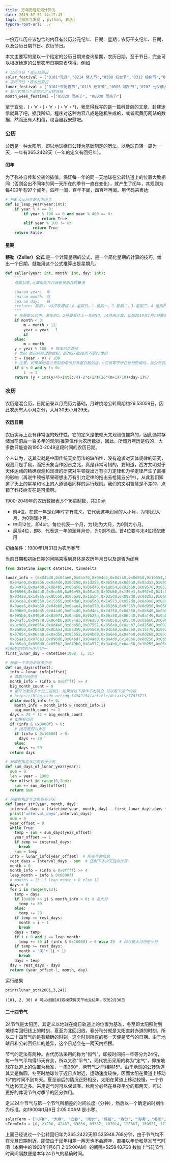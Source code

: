 ```yaml
---
title: 万年历是如何计算的
date: 2019-07-01 14:17:43
tags: [探索与发现 , python, 算法]
typora-root-url: ../
---
```


一份万年历应该包含的内容有公历公元纪年、日期、星期；农历干支纪年、日期，以及公历日期节日、农历节日。

本文主要写的是以一个给定的公历日期来查询星期，农历日期，至于节日，完全可以根据给定的公里农历日期查表获得，例如

```python
# 公历节日 *表示放假日
solar_festival = ["0101*元旦","0214 情人节","0308 妇女节","0312 植树节","0315 消费者权益日","0401 愚人节","0501 劳动节","0504 青年节","0512 护士节","0601 儿童节","0701 建党节","0801 建军节","0808 父亲节","0909 ***逝世纪念","0910 教师节","0928 孔子诞辰","1001*国庆节","1006 老人节","1024 联合国日","1112 孙中山诞辰","1220 澳门回归","1225 圣诞节","1226 ***诞辰"]
# 农历节日 *表示放假日
lunar_festival = ["0101*农历春节","0115 元宵节","0505 端午节","0707 七夕情人节","0815 中秋节","0909 重阳节","1208 腊八节","1224 小年","0100*除夕"]
# 某月的第几个星期几定义的节日
month_week_festival =["05020 母亲节", "06030 母亲节"]
```



至于宜忌，(・∀・(・∀・(・∀・*)，我觉得我写的是一篇科普向的文章，封建迷信就算了吧，据我所知，程序对这种内容八成是随机生成的，或者爬黄历网站的数据，然而还有人相信，权当自我安慰吧。

### 公历
公历是一种太阳历，即以地球绕日公转为基础制定的历法。以地球自转一周为一天，一年有365.2422天（一年的定义有回归年）。

#### 闰年

为了弥补自传和公转的插值，保证每一年的同一天地球在公转轨道上的位置大致相同（否则会出不同年的同一天所在的季节一直在变化），就产生了闰年，其规则为每400年有97个闰年，四年一闰，百年不闰，四百年再闰。用代码来表达:

```python
# 判断公元纪年是否为闰年
def is_leap_year(year:int):
    if year % 4 == 0:
        if year % 100 == 0 and year % 400 == 0:
                return True
        elif year % 100 != 0:
            return True
    return False
```

#### 星期

**蔡勒（Zeller）公式** 是一个计算星期的公式，是一个简化星期的计算的技巧，给出一个日期，就能用这个公式推算出是星期几。

```python
def zeller(year: int, month: int, day: int):
    """
    蔡勒公式,计算指定年月日是星期几的算法

    :param year:  年
    :param month: 月
    :param day:   日
    :return: 星期； w对7取模得：0-星期日，1-星期一，2-星期二，3-星期三，4-星期四，5-星期五，6-星期六
    """
    # 在蔡勒公式中，某年的1、2月要看作上一年的13、14月来计算，比如2019年1月1日要看作2018年的13月1日来计算
    if month < 3:
        m = month + 12
        year = year - 1
        if 
    else:
        m = month
    y = year % 100  # 取年的后两位
    # 世纪 取已经经过的世纪，即20xx取20而不是21世纪
    c = (year - y) / 100
    # 注意，如果年份是公元前的年份且非整百数的话，c应该等于所在世纪的编号，如公元前253年，是公元前3世纪
    if c < 0 and y != 0:
        c -= 1
    return (y + int(y/4)+int(c/4)-2*c+int(26*(m+1)/10)+day-1)%7
```

### 农历

农历是混合历，日期记录以月亮历为基础，月球绕地公转周期约29.53059日，因此农历有大小月之分，大月30天小月29天。

#### 农历日期

农历实际上没有非常强的规律性，它的定义是依赖天文观测值推算的，因此通常存储当前前后一百多年的观测/推算值作为农历数据，因此，所谓万年历是假的，大多数只能查询1900-2049这段时间的农历日期。

个人认为，这其实就是中国传统天文历法的缺陷性，没有追求对天体规律的研究，观测只是手段，而把天象当作凶吉之兆，真是非常可惜的。要知道，西方文明对于天体运动的精确观测和规律的研究对牛顿提出万有引力定律和力学定律产生了直接的影响（再说牛顿被苹果砸想出万有引力定律的拖出去枪毙五分钟），从此我们知道了天上的星星和地上的人遵循着同样的运行规则。我们的文明智慧是不差的，点错了科技树实在是可惜啊。

1900-2049年的农历数据表,5个16进制数，共20bit

- 前4位，在这一年是润年时才有意义，它代表这年润月的大小月，为1则润大月，为0则润小月。
- 中间12位，即4bit，每位代表一个月，为1则为大月，为0则为小月。
- 最后4位，即8，代表这一年的润月月份，为0则不润。首4位要与末4位搭配使用

初始条件：1900年1月31日为农历春节

当前日期和初始日期的间隔来得到具体是农历年月日以及是否为闰月

```python
from datetime import datetime, timedelta

lunar_info = [0x04bd8,0x04ae0,0x0a570,0x054d5,0x0d260,0x0d950,0x16554,0x056a0,0x09ad0,0x055d2,
  0x04ae0,0x0a5b6,0x0a4d0,0x0d250,0x1d255,0x0b540,0x0d6a0,0x0ada2,0x095b0,0x14977,
  0x04970,0x0a4b0,0x0b4b5,0x06a50,0x06d40,0x1ab54,0x02b60,0x09570,0x052f2,0x04970,
  0x06566,0x0d4a0,0x0ea50,0x06e95,0x05ad0,0x02b60,0x186e3,0x092e0,0x1c8d7,0x0c950,
  0x0d4a0,0x1d8a6,0x0b550,0x056a0,0x1a5b4,0x025d0,0x092d0,0x0d2b2,0x0a950,0x0b557,
  0x06ca0,0x0b550,0x15355,0x04da0,0x0a5d0,0x14573,0x052d0,0x0a9a8,0x0e950,0x06aa0,
  0x0aea6,0x0ab50,0x04b60,0x0aae4,0x0a570,0x05260,0x0f263,0x0d950,0x05b57,0x056a0,
  0x096d0,0x04dd5,0x04ad0,0x0a4d0,0x0d4d4,0x0d250,0x0d558,0x0b540,0x0b5a0,0x195a6,
  0x095b0,0x049b0,0x0a974,0x0a4b0,0x0b27a,0x06a50,0x06d40,0x0af46,0x0ab60,0x09570,
  0x04af5,0x04970,0x064b0,0x074a3,0x0ea50,0x06b58,0x055c0,0x0ab60,0x096d5,0x092e0,
  0x0c960,0x0d954,0x0d4a0,0x0da50,0x07552,0x056a0,0x0abb7,0x025d0,0x092d0,0x0cab5,
  0x0a950,0x0b4a0,0x0baa4,0x0ad50,0x055d9,0x04ba0,0x0a5b0,0x15176,0x052b0,0x0a930,
  0x07954,0x06aa0,0x0ad50,0x05b52,0x04b60,0x0a6e6,0x0a4e0,0x0d260,0x0ea65,0x0d530,
  0x05aa0,0x076a3,0x096d0,0x04bd7,0x04ad0,0x0a4d0,0x1d0b6,0x0d250,0x0d520,0x0dd45,
  0x0b5a0,0x056d0,0x055b2,0x049b0,0x0a577,0x0a4b0,0x0aa50,0x1b255,0x06d20,0x0ada0]
#1900年的农历正月初一
first_lunar_day = datetime(1900, 1, 31)

# 获取一个农历年有多少天
def sum_days(offset):
  info = lunar_info[offset]
  # 获取月份信息
  month_info = (info & 0x0ffff) >> 4
  big_month_count = 0
  # 循环计数有多少位二进制1，如果对以下操作不太明白 可以看下这个内容 
  # https://blog.csdn.net/qq_34342154/article/details/77873713
  while month_info != 0:
    month_info = month_info & (month_info-1)
    big_month_count += 1
  days = 29 * 12 + big_month_count
  # 如果有闰月
  if (info & 0x0000f) > 0:
    # 闰月是否为大月
    if (info & 0x10000) > 0:
      days += 30
    else:
      days += 29
  return days

# 获取在指定年之前有多少天
def sum_days_of_lunar_year(year):
  sum = 0
  len = year - 1900
  for offset in range(0,len):
    sum += sum_days(offset)
  return sum

# 获取在指定年之前有多少天
def lunar_str(year, month, day):
  interval_days = (datetime(year, month, day) - first_lunar_day).days + 1
  print('interval_days',interval_days)
  sum = 0
  year_offset = 0
  while True:
    temp = sum + sum_days(year_offset)
    year_offset += 1
    if temp >= interval_days:
      break
    sum = temp
  info = lunar_info[year_offset]  # 所在年的信息
  rest_days = interval_days - sum  # 还剩下多少天没有计算
  month = 0
  month_info = (info & 0x0ffff) >> 4
  leap_month = info & 0x0000ff
  # months = 13 if leap_month > 0 else 12
  days = 0
  for i in range(0,12):
    temp = days
    if (0x800 >> i) & month_info > 0: # 是大月
      temp += 30
    else:
      temp += 29
    if temp >= rest_days:
      month = i + 1
      break
    days = temp
    if i > 0 and i == leap_month:
      temp += 30 if (info & 0x10000) > 0 else 29  # 闰月是大月还是小月
    if temp >= rest_days:
      month = "闰"+ (i + 1)
      break
    days = temp
  day = rest_days - days
  return (year_offset-1, month, day)
```

运行结果

```
print(lunar_str(2001,3,24))

(101, 2, 30) # 可以根据101取模获得天干地支纪年，农历2月30日
```



#### 二十四节气

24节气是太阳历，其定义以地球在绕日轨道上的位置为基准，冬至即太阳照射到地球南回归线上的时刻，夏至为北回归线，春分秋分就是太阳直射赤道的时刻，所以二十四节气的是有精确的时刻，这个时刻所在的那一天便是节气的日期。由于地球日和公转回归年的差异，这个日期会在一两天内摇摆。

节气的定法有两种。古代历法采用的称为"恒气"，即按时间把一年等分为24份，每一节气平均得15天有余，所以又称"平气"。现代农历采用的称为"定气"，即按地球在轨道上的位置为标准，一周360°，两节气之间相隔15°。由于地球的公转轨道其实是椭圆，冬至时地球位于近日点附近，运动速度较快，因而太阳在黄道上移动15°的时间不到15天。夏至前后的情况正好相反，太阳在黄道上移动较慢，一个节气达16天之多。采用定气时可以保证春、秋两分必然在昼夜平分的那两天，可以更好的体现节气对季节的区分作用。

定义24个节气与第一个节气所相差的时间长度（分钟），然后以一个确定的时刻作为标准，如1900年1月6日 2:05:00AM 是小寒，

```python
solarTerm = ["小寒", "大寒", "立春", "雨水", "惊蛰", "春分", "清明", "谷雨", "立夏", "小满", "芒种", "夏至", "小暑", "大暑", "立秋", "处暑", "白露", "秋分", "寒露", "霜降", "立冬", "小雪", "大雪", "冬至"]
sTermInfo = [0, 21208, 42467, 63836, 85337, 107014, 128867, 150921, 173149, 195551, 218072, 240693, 263343, 285989, 308563, 331033, 353350, 375494, 397447, 419210, 440795, 462224, 483532, 504758]
```

上面已经说过一个公转回归年为365.2422天即 525948.768分钟，由于节气均不在元旦日期附近，即使由于闰年相差一两天也不会跨年，直接以年份和基准节气时间（本例中的1900年1月6日 2:05:00AM）的间隔*525948.768 数加上当前节气时间间隔数便是本年24节气的精确时间。





